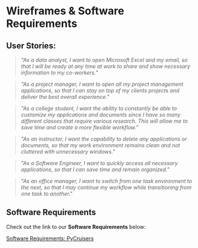 # Wireframes & Software Requirements  

## User Stories:  

> *"As a data analyst, I want to open Microsoft Excel and my email, so that I will be ready at any time at work to share and show necessary information to my co-workers."*  

> *"As a project manager, I want to open all my project management applications, so that I can stay on top of my clients projects and deliver the best overall experience."*  

> *"As a college student, I want the ability to constantly be able to customize my applications and documents since I have so many different classes that require various research. This will allow me to save time and create a more flexible workflow."* 

> *"As an instructor, I want the capability to delete any applications or documents, so that my work environment remains clean and not cluttered with unnecessary windows."* 

> *"As a Software Engineer, I want to quickly access all necessary applications, so that I can save time and remain organized."*

> *"As an office manager, I want to switch from one task environment to the next, so that I may continue my workflow while transitioning from one task to another."*  

## Software Requirements  

Check out the link to our **Software Requirements** below:  

[Software Requirements: PyCruisers]()
